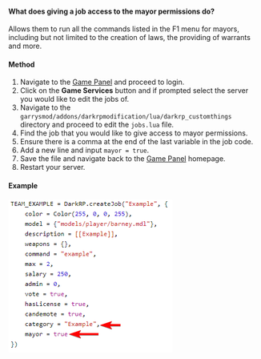 #### What does giving a job access to the mayor permissions do?
Allows them to run all the commands listed in the F1 menu for mayors, including but not limited to the creation of laws, the providing of warrants and more.

#### Method
1. Navigate to the [Game Panel](https://gamepanel.hexanenetworks.com) and proceed to login.
2. Click on the **Game Services** button and if prompted select the server you would like to edit the jobs of.
3. Navigate to the ``garrysmod/addons/darkrpmodification/lua/darkrp_customthings`` directory and proceed to edit the ``jobs.lua`` file.
4. Find the job that you would like to give access to mayor permissions.
5. Ensure there is a comma at the end of the last variable in the job code.
6. Add a new line and input ``mayor = true``.
7. Save the file and navigate back to the [Game Panel](https://gamepanel.hexanenetworks.com) homepage.
8. Restart your server.

#### Example
![](https://raw.githubusercontent.com/HexaneNetworks/help-assets/master/assets/png/mayor-permissions.png)